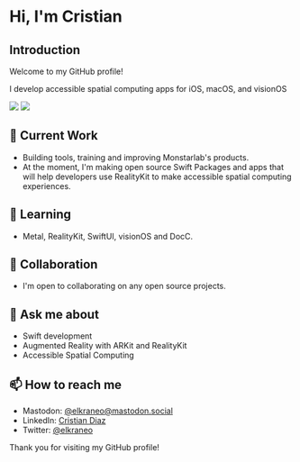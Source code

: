 # Hi, I'm Cristian

## Introduction

Welcome to my GitHub profile!

I develop accessible spatial computing apps for iOS, macOS, and visionOS

<picture>
<source 
  srcset="https://github-readme-stats.vercel.app/api?username=elkraneo&show_icons=true&theme=dark"
  media="(prefers-color-scheme: dark)"
/>
<source
  srcset="https://github-readme-stats.vercel.app/api?username=elkraneo&show_icons=true"
  media="(prefers-color-scheme: light), (prefers-color-scheme: no-preference)"
/>
<img src="https://github-readme-stats.vercel.app/api/top-langs?username=elkraneo&hide=html,javascript,css,scss&show_icons=true" />
</picture>
<picture>
<source 
  srcset="https://github-readme-stats.vercel.app/api/top-langs?username=elkraneo&hide=html,javascript,css,scss&show_icons=true&theme=dark&layout=compact"
  media="(prefers-color-scheme: dark)"
/>
<source
  srcset="https://github-readme-stats.vercel.app/api/top-langs?username=elkraneo&hide=html,javascript,css,scss&show_icons=true&layout=compact"
  media="(prefers-color-scheme: light), (prefers-color-scheme: no-preference)"
/>
<img src="https://github-readme-stats.vercel.app/api/top-langs?username=elkraneo&hide=html,javascript,css,scss&show_icons=true&layout=compact" />
</picture>

## 🔭 Current Work

- Building tools, training and improving Monstarlab's products.
- At the moment, I'm making open source Swift Packages and apps that will help developers use RealityKit to make accessible spatial computing experiences.

## 🌱 Learning

- Metal, RealityKit, SwiftUI, visionOS and DocC.

## 👯 Collaboration

- I'm open to collaborating on any open source projects.

## 💬 Ask me about

- Swift development
- Augmented Reality with ARKit and RealityKit
- Accessible Spatial Computing

## 📫 How to reach me

- Mastodon: [@elkraneo@mastodon.social](https://mastodon.social/@elkraneo)
- LinkedIn: [Cristian Diaz](https://www.linkedin.com/in/elkraneo/)
- Twitter: [@elkraneo](https://twitter.com/elkraneo)

Thank you for visiting my GitHub profile!
